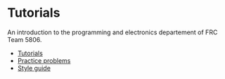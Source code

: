 # Tutorials

An introduction to the programming and electronics departement of FRC Team 5806.

* [Tutorials](Tutorials.md)
* [Practice problems](PracticeProblems.md)
* [Style guide](StyleGuide.md)


